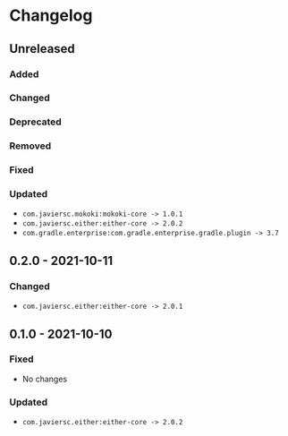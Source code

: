 # Changelog

## Unreleased

### Added

### Changed

### Deprecated

### Removed

### Fixed

### Updated

- `com.javiersc.mokoki:mokoki-core -> 1.0.1`
- `com.javiersc.either:either-core -> 2.0.2`
- `com.gradle.enterprise:com.gradle.enterprise.gradle.plugin -> 3.7`

## 0.2.0 - 2021-10-11

### Changed

- `com.javiersc.either:either-core -> 2.0.1`

## 0.1.0 - 2021-10-10

### Fixed

- No changes

### Updated

- `com.javiersc.either:either-core -> 2.0.2`
